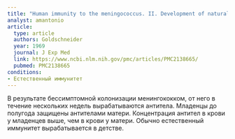 ```yaml
---
title: "Human immunity to the meningococcus. II. Development of natural immunity"
analyst: amantonio
article:
  type: article
  authors: Goldschneider
  year: 1969
  journal: J Exp Med
  link: https://www.ncbi.nlm.nih.gov/pmc/articles/PMC2138665/
  pubmed: PMC2138665
conditions:
- Естественный иммунитет
---
```


В результате бессимптомной колонизации менингококком, от него в течение нескольких недель вырабатываются антитела.
Младенцы до полугода защищены антителами матери. Концентрация антител в крови у младенцев выше, чем в крови у матери.
Обычно естественный иммунитет вырабатывается в детстве.
